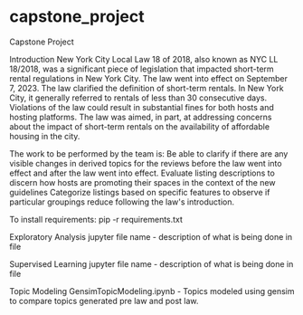 # capstone_project
Capstone Project

Introduction
	New York City Local Law 18 of 2018, also known as NYC LL 18/2018, was a significant piece of legislation that impacted short-term rental regulations in New York City. The law went into effect on September 7, 2023. The law clarified the definition of short-term rentals. In New York City, it generally referred to rentals of less than 30 consecutive days. Violations of the law could result in substantial fines for both hosts and hosting platforms. The law was aimed, in part, at addressing concerns about the impact of short-term rentals on the availability of affordable housing in the city.

The work to be performed by the team is:
Be able to clarify if there are any visible changes in derived topics for the reviews before the law went into effect and after the law went into effect.
Evaluate listing descriptions to discern how hosts are promoting their spaces in the context of the new guidelines
Categorize listings based on specific features to observe if particular groupings reduce following the law's introduction.

To install requirements: pip -r requirements.txt

Exploratory Analysis
jupyter file name - description of what is being done in file

Supervised Learning
jupyter file name - description of what is being done in file

Topic Modeling
GensimTopicModeling.ipynb - Topics modeled using gensim to compare topics generated pre law and post law.

